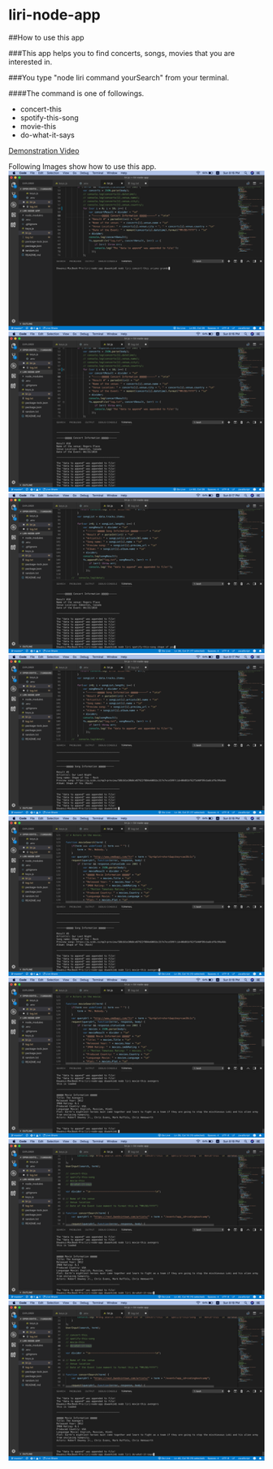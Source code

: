 # liri-node-app

##How to use this app

###This app helps you to find concerts, songs, movies that you are interested in.

###You type "node liri command yourSearch" from your terminal.

####The command is one of followings.

 * concert-this
 * spotify-this-song
 * movie-this
 * do-what-it-says

[Demonstration Video](https://drive.google.com/file/d/1hnb5O3tGs5aVzb8oEw0tltFMLTq8Wkar/view)

Following Images show how to use this app.
![concert-this](/images/concertthis1.png)
![concert-this](/images/concertthis2.png)
![spotify-this-song](/images/spotify1.png)
![spotify-this-song](/images/spotify2.png)
![movie-this](/images/moviethis1.png)
![movie-this](/images/moviethis2.png)
![do-what-it-says](/images/dowhatitsays1.png)
![do-what-it-says](/images/dowhatitsays1.png)
